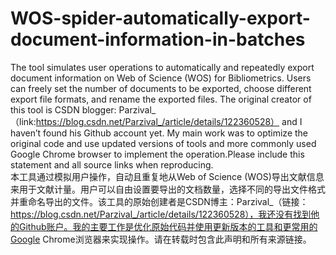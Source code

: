 # WOS-spider-automatically-export-document-information-in-batches
The tool simulates user operations to automatically and repeatedly export document information on Web of Science (WOS) for Bibliometrics. Users can freely set the number of documents to be exported, choose different export file formats, and rename the exported files. The original creator of this tool is CSDN blogger: Parzival_ （link:https://blog.csdn.net/Parzival_/article/details/122360528） and I haven’t found his Github account yet. My main work was to optimize the original code and use updated versions of tools and more commonly used Google Chrome browser to implement the operation.Please include this statement and all source links when reproducing.
<br> 本工具通过模拟用户操作，自动且重复地从Web of Science (WOS)导出文献信息来用于文献计量。用户可以自由设置要导出的文档数量，选择不同的导出文件格式并重命名导出的文件。该工具的原始创建者是CSDN博主：Parzival_（链接：https://blog.csdn.net/Parzival_/article/details/122360528），我还没有找到他的Github账户。我的主要工作是优化原始代码并使用更新版本的工具和更常用的Google Chrome浏览器来实现操作。请在转载时包含此声明和所有来源链接。
